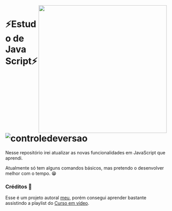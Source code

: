 <img align="right" width="400" height="400" src="https://media1.giphy.com/media/ln7z2eWriiQAllfVcn/giphy.gif">

# ⚡Estudo de Java Script⚡![controledeversao](https://img.shields.io/badge/Version-0.1-yellow)

Nesse repositório irei atualizar as novas funcionalidades em JavaScript que aprendi.

Atualmente só tem alguns comandos básicos, mas pretendo o desenvolver melhor com o tempo. 😁

### Créditos :clap:
Esse é um projeto autoral [meu](https://www.instagram.com/uots.s/), porém consegui aprender bastante assistindo a playlist do [Curso em vídeo](https://www.youtube.com/playlist?list=PLHz_AreHm4dlsK3Nr9GVvXCbpQyHQl1o1).

